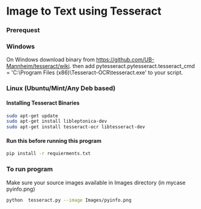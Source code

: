 # Image to Text using Tesseract
### Prerequest 
### Windows
On Windows
download binary from https://github.com/UB-Mannheim/tesseract/wiki. then add pytesseract.pytesseract.tesseract_cmd = 'C:\Program Files (x86)\Tesseract-OCR\tesseract.exe' to your script.

### Linux (Ubuntu/Mint/Any Deb based)
#### Installing Tesseract Binaries
```bash
sudo apt-get update
sudo apt-get install libleptonica-dev 
sudo apt-get install tesseract-ocr libtesseract-dev
```
#### Run this before running this program
```bash
pip install -r requierments.txt
```


### To run program
Make sure your source images available in Images directory (in mycase pyinfo.png)

```bash
python  tesseract.py --image Images/pyinfo.png
```
